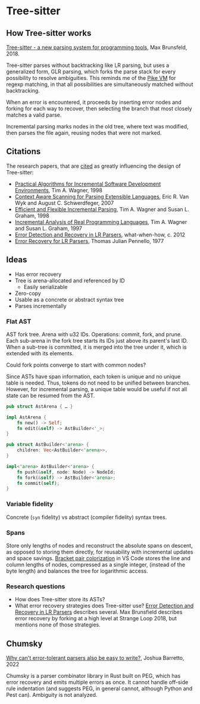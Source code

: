 # Tree-sitter

## How Tree-sitter works

[Tree-sitter - a new parsing system for programming tools](https://www.youtube.com/watch?v=Jes3bD6P0To),
Max Brunsfeld, 2018.

Tree-sitter parses without backtracking like LR parsing, but uses a generalized
form, GLR parsing, which forks the parse stack for every possibility to resolve
ambiguities. This reminds me of the [Pike VM](https://swtch.com/~rsc/regexp/regexp2.html)
for regexp matching, in that all possibilities are simultaneously matched
without backtracking.

When an error is encountered, it proceeds by inserting error nodes and forking
for each way to recover, then selecting the branch that most closely matches a
valid parse.

Incremental parsing marks nodes in the old tree, where text was modified, then
parses the file again, reusing nodes that were not marked.

## Citations

The research papers, that are [cited](https://tree-sitter.github.io/tree-sitter/#underlying-research)
as greatly influencing the design of Tree-sitter:

- [Practical Algorithms for Incremental Software Development Environments](https://www2.eecs.berkeley.edu/Pubs/TechRpts/1997/CSD-97-946.pdf),
  Tim A. Wagner, 1998
- [Context Aware Scanning for Parsing Extensible Languages](https://www-users.cse.umn.edu/~evw/pubs/vanwyk07gpce/vanwyk07gpce.pdf),
  Eric R. Van Wyk and August C. Schwerdfeger, 2007
- [Efficient and Flexible Incremental Parsing](https://harmonia.cs.berkeley.edu/papers/twagner-parsing.pdf),
  Tim A. Wagner and Susan L. Graham, 1998
- [Incremental Analysis of Real Programming Languages](https://harmonia.cs.berkeley.edu/papers/twagner-glr.pdf),
  Tim A. Wagner and Susan L. Graham, 1997
- [Error Detection and Recovery in LR Parsers](http://web.archive.org/web/20240302031213/https://what-when-how.com/compiler-writing/bottom-up-parsing-compiler-writing-part-13/),
  what-when-how, c. 2012
- [Error Recovery for LR Parsers](https://apps.dtic.mil/sti/pdfs/ADA043470.pdf),
  Thomas Julian Pennello, 1977

## Ideas

- Has error recovery
- Tree is arena-allocated and referenced by ID
  - Easily serializable
- Zero-copy
- Usable as a concrete or abstract syntax tree
- Parses incrementally

### Flat AST

AST fork tree. Arena with u32 IDs. Operations: commit, fork, and prune. Each
sub-arena in the fork tree starts its IDs just above its parent's last ID. When
a sub-tree is committed, it is merged into the tree under it, which is extended
with its elements.

Could fork points converge to start with common nodes?

Since ASTs have span information, each token is unique and no unique table is
needed. Thus, tokens do not need to be unified between branches. However, for
incremental parsing, a unique table would be useful if not all state can be
resumed from the AST.

```rust
pub struct AstArena { … }

impl AstArena {
    fn new() -> Self;
    fn edit(&self) -> AstBuilder<'_>;
}

pub struct AstBuilder<'arena> {
    children: Vec<AstBuilder<'arena>>,
}

impl<'arena> AstBuilder<'arena> {
    fn push(&self, node: Node) -> NodeId;
    fn fork(&self) -> AstBuilder<'arena>;
    fn commit(self);
}
```

### Variable fidelity

Concrete (`syn` fidelity) vs abstract (compiler fidelity) syntax trees.

### Spans

Store only lengths of nodes and reconstruct the absolute spans on descent, as
opposed to storing them directly, for reusability with incremental updates and
space savings. [Bracket pair colorization](https://code.visualstudio.com/blogs/2021/09/29/bracket-pair-colorization#_the-basic-algorithm)
in VS Code stores the line and column lengths of nodes, compressed as a single
integer, (instead of the byte length) and balances the tree for logarithmic
access.

### Research questions

- How does Tree-sitter store its ASTs?
- What error recovery strategies does Tree-sitter use? [Error Detection and
  Recovery in LR Parsers](http://web.archive.org/web/20240302031213/https://what-when-how.com/compiler-writing/bottom-up-parsing-compiler-writing-part-13/)
  describes several. Max Brunsfield describes error recovery by forking at a
  high level at Strange Loop 2018, but mentions none of those strategies.

## Chumsky

[Why can't error-tolerant parsers also be easy to write?](https://www.jsbarretto.com/blog/parser-combinators-and-error-recovery/),
Joshua Barretto, 2022

Chumsky is a parser combinator library in Rust built on PEG, which has error
recovery and emits multiple errors as once. It cannot handle off-side rule
indentation (and suggests PEG, in general cannot, although Python and Pest can).
Ambiguity is not analyzed.
